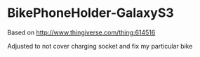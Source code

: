 # BikePhoneHolder-GalaxyS3
Based on http://www.thingiverse.com/thing:614516

Adjusted to not cover charging socket and fix my particular bike
